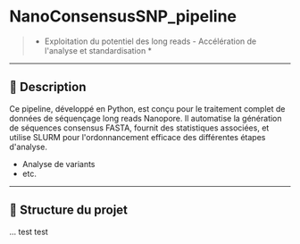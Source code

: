 # NanoConsensusSNP_pipeline
> * Exploitation du potentiel des long reads - Accélération de l'analyse et standardisation *


---


## 🧩 Description

Ce pipeline, développé en Python, est conçu pour le traitement complet de données de séquençage long reads Nanopore. Il automatise la génération de séquences consensus FASTA, fournit des statistiques associées, et utilise SLURM pour l'ordonnancement efficace des différentes étapes d'analyse.  
- Analyse de variants
- etc.

---

## 📁 Structure du projet
...
test test

